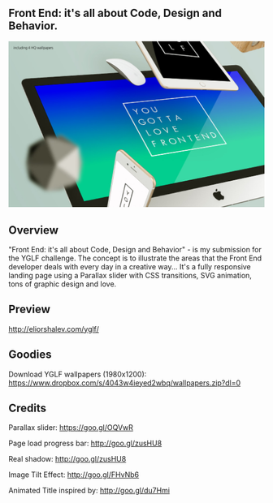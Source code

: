 ## Front End: it's all about Code, Design and Behavior.

![frame](/frame.jpg)

## Overview
"Front End: it's all about Code, Design and Behavior" - is my submission for the YGLF challenge.
The concept is to illustrate the areas that the Front End developer deals with every day in a creative way...
It's a fully responsive landing page using a Parallax slider with CSS transitions, SVG animation, tons of graphic design and love.

## Preview
http://eliorshalev.com/yglf/

## Goodies
Download YGLF wallpapers (1980x1200):
https://www.dropbox.com/s/4043w4ieyed2wbq/wallpapers.zip?dl=0

## Credits
Parallax slider: https://goo.gl/OQVwR

Page load progress bar: http://goo.gl/zusHU8

Real shadow: http://goo.gl/zusHU8

Image Tilt Effect: http://goo.gl/FHvNb6

Animated Title inspired by: http://goo.gl/du7Hmi